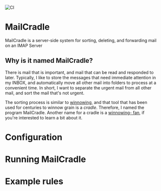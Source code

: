 ![CI](https://github.com/teverett/mailcradle/workflows/CI/badge.svg)


# MailCradle

MailCradle is a server-side system for sorting, deleting, and forwarding mail on an IMAP Server

## Why is it named MailCradle?

There is mail that is important, and mail that can be read and responded to later.  Typically, I like to store the messages that need immediate attention in my INBOX, and automatically move all other mail into folders to process at a convenient time. In short, I want to separate the urgent mail from all other mail, and sort the mail that's not urgent.

The sorting process is similar to [winnowing](https://en.wikipedia.org/wiki/Winnowing), and that tool that has been used for centuries to winnow grain is a *cradle*.  Therefore, I named the program MailCradle.  Another name for a cradle is a [winnowing- fan](https://www.google.com/search?q=winnowing+fan), if you're interested to learn a bit about it. 

# Configuration




# Running MailCradle




# Example rules






